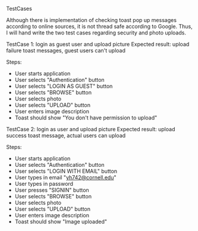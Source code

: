 TestCases

Although there is implementation of checking toast pop up messages according to online sources, it is not thread safe according to Google. Thus, I will hand write the two test cases regarding security and photo uploads.

TestCase 1: login as guest user and upload picture
Expected result: upload failure toast messages, guest users can't upload

Steps:
- User starts application
- User selects "Authentication" button
- User selects "LOGIN AS GUEST" button
- User selects "BROWSE" button
- User selects photo
- User selects "UPLOAD" button
- User enters image description
- Toast should show "You don't have permission to upload"

TestCase 2: login as user and upload picture
Expected result: upload success toast message, actual users can upload

Steps:
- User starts application
- User selects "Authentication" button
- User selects "LOGIN WITH EMAIL" button
- User types in email "yh742@cornell.edu"
- User types in password
- User presses "SIGNIN" button
- User selects "BROWSE" button
- User selects photo
- User selects "UPLOAD" button
- User enters image description
- Toast should show "Image uploaded"

